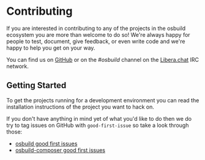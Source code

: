 # Contributing

If you are interested in contributing to any of the projects in the osbuild
ecosystem you are more than welcome to do so! We're always happy for people
to test, document, give feedback, or even write code and we're happy to help
you get on your way.

You can find us on [GitHub](https://github.com/osbuild) or on the *#osbuild*
channel on the [Libera.chat](https://libera.chat/) IRC network.

## Getting Started

To get the projects running for a development environment you can read the
installation instructions of the project you want to hack on.

If you don't have anything in mind yet of what you'd like to do then we do
try to tag issues on GitHub with `good-first-issue` so take a look through
those:

* [osbuild good first issues](https://github.com/osbuild/osbuild/issues?q=is%3Aissue+is%3Aopen+label%3A%22good+first+issue%22)
* [osbuild-composer good first issues](https://github.com/osbuild/osbuild-composer/issues?q=is%3Aissue+is%3Aopen+label%3A%22good+first+issue%22)
